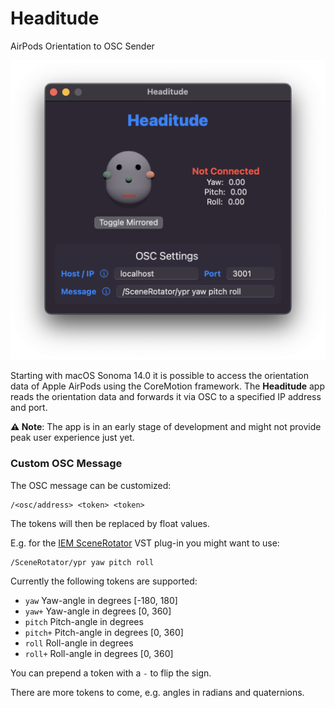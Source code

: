 # Headitude
AirPods Orientation to OSC Sender

![screenshot](screenshot.png)

Starting with macOS Sonoma 14.0 it is possible to access the orientation data of Apple AirPods using the CoreMotion framework.
The **Headitude** app reads the orientation data and forwards it via OSC to a specified IP address and port.

**:warning: Note**: The app is in an early stage of development and might not provide peak user experience just yet.

### Custom OSC Message

The OSC message can be customized:

```
/<osc/address> <token> <token>
```

The tokens will then be replaced by float values.

E.g. for the [IEM SceneRotator](https://plugins.iem.at) VST plug-in you might want to use:

```
/SceneRotator/ypr yaw pitch roll
```

Currently the following tokens are supported:
- `yaw` Yaw-angle in degrees [-180, 180]
- `yaw+` Yaw-angle in degrees [0, 360]
- `pitch` Pitch-angle in degrees
- `pitch+` Pitch-angle in degrees [0, 360]
- `roll` Roll-angle in degrees
- `roll+` Roll-angle in degrees [0, 360]

You can prepend a token with a `-` to flip the sign.

There are more tokens to come, e.g. angles in radians and quaternions.

